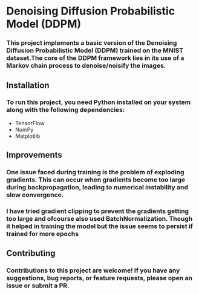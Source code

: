 # Denoising Diffusion Probabilistic Model (DDPM) 
### This project implements a basic version of the Denoising Diffusion Probabilistic Model (DDPM) trained on the MNIST dataset.The core of the DDPM framework lies in its use of a Markov chain process to denoise/noisify the images.

## Installation

### To run this project, you need Python installed on your system along with the following dependencies:
- TensorFlow
- NumPy
- Matplotlib

## Improvements

### One issue faced during training is the problem of exploding gradients. This can occur when gradients become too large during backpropagation, leading to numerical instability and slow convergence.

### I have tried gradient clipping to prevent the gradients getting too large and ofcourse also used BatchNormalization. Though it helped in training the model but the issue seems to persist if trained for more epochs

## Contributing
### Contributions to this project are welcome! If you have any suggestions, bug reports, or feature requests, please open an issue or submit a PR.